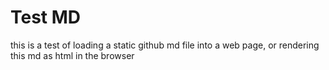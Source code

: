 # Test MD

this is a test of loading a static github md file into a web page, or rendering this md as html in the browser
